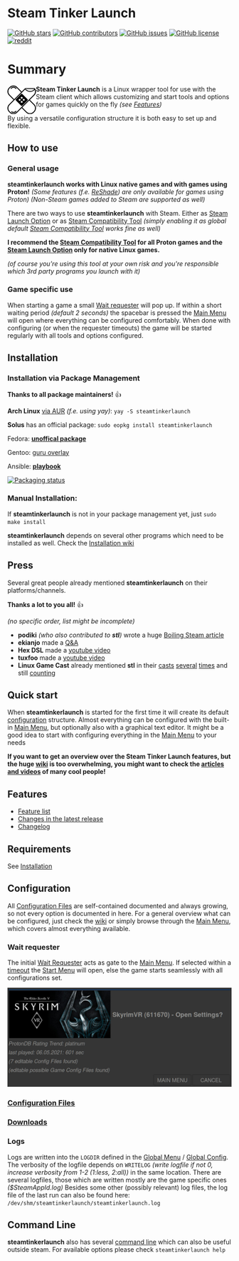 # Steam Tinker Launch
[![GitHub stars](https://img.shields.io/github/stars/frostworx/steamtinkerlaunch.svg?style=flat-square)](https://github.com/frostworx/steamtinkerlaunch/stargazers)
[![GitHub contributors](https://img.shields.io/github/contributors/frostworx/steamtinkerlaunch.svg?style=flat-square)](https://github.com/frostworx/steamtinkerlaunch/graphs/contributors)
[![GitHub issues](https://img.shields.io/github/issues/frostworx/steamtinkerlaunch.svg?style=flat-square)](https://github.com/frostworx/steamtinkerlaunch/issues)
[![GitHub license](https://img.shields.io/github/license/frostworx/steamtinkerlaunch.svg?style=flat-square)](https://github.com/frostworx/steamtinkerlaunch/blob/dev/LICENSE)
[![reddit](https://img.shields.io/reddit/subreddit-subscribers/SteamTinkerLaunch?style=flat-square&label=Reddit)](https://www.reddit.com/r/SteamTinkerLaunch)

# Summary

<img align="left" width="64" height="64" src="https://github.com/frostworx/repo-assets/blob/master/pics/steamtinkerlaunch-logo_64px.png" alt="**SteamTinkerLaunch** is a Linux wrapper tool for use with the Steam client">

**Steam Tinker Launch** is a Linux wrapper tool for use with the Steam client
which allows customizing and start tools and options for games quickly on the fly *(see [Features](#Features))*

By using a versatile configuration structure it is both easy to set up and flexible.

## How to use

### General usage
**steamtinkerlaunch works with Linux native games and with games using Proton!**
*(Some features (f.e. [ReShade](https://github.com/frostworx/steamtinkerlaunch/wiki/ReShade)) are only available for games using Proton)*
*(Non-Steam games added to Steam are supported as well)*

There are two ways to use **steamtinkerlaunch** with Steam.
Either as [Steam Launch Option](https://github.com/frostworx/steamtinkerlaunch/wiki/Steam-Launch-Option) or as [Steam Compatibility Tool](https://github.com/frostworx/steamtinkerlaunch/wiki/Steam-Compatibility-Tool)
*(simply enabling it as global default [Steam Compatibility Tool](https://github.com/frostworx/steamtinkerlaunch/wiki/Steam-Compatibility-Tool) works fine as well)*

**I recommend the [Steam Compatibility Tool](https://github.com/frostworx/steamtinkerlaunch/wiki/Steam-Compatibility-Tool) for all Proton games and
the [Steam Launch Option](https://github.com/frostworx/steamtinkerlaunch/wiki/Steam-Launch-Option) only for native Linux games.**

*(of course you're using this tool at your own risk and you're responsible which 3rd party programs you launch with it)*

### Game specific use
When starting a game a small [Wait requester](#Wait-Requester) will pop up.
If within a short waiting period *(default 2 seconds)* the spacebar is pressed the [Main Menu](https://github.com/frostworx/steamtinkerlaunch/wiki/Main-Menu) will open where everything can be configured comfortably.
When done with configuring (or when the requester timeouts) the game will be started regularly with all tools and options configured.

## Installation
### Installation via Package Management
**Thanks to all package maintainers!** 👍

**Arch Linux** [via AUR](https://aur.archlinux.org/packages/steamtinkerlaunch) *(f.e. using yay)*:
`yay -S steamtinkerlaunch`

**Solus** has an official package:
`sudo eopkg install steamtinkerlaunch`

Fedora: **[unoffical package](https://copr.fedorainfracloud.org/coprs/capucho/steamtinkerlaunch/)**

Gentoo: [guru overlay](https://gitweb.gentoo.org/repo/proj/guru.git/commit/?h=dev&id=be7d1a2afbcc767c65dcfc3e57a42e87aa3f79f7)

Ansible: **[playbook](https://github.com/tofu114/ansible_playbooks)**

[![Packaging status](https://repology.org/badge/vertical-allrepos/steamtinkerlaunch.svg)](https://repology.org/project/steamtinkerlaunch/versions)

### Manual Installation:
If **steamtinkerlaunch** is not in your package management yet, just `sudo make install`

**steamtinkerlaunch** depends on several other programs which need to be installed as well.
Check the [Installation wiki](https://github.com/frostworx/steamtinkerlaunch/wiki/Installation)

## Press
Several great people already mentioned **steamtinkerlaunch** on their platforms/channels.

**Thanks a lot to you all!** 👍

*(no specific order, list might be incomplete)*

- **podiki** *(who also contributed to **stl**)* wrote a huge [Boiling Steam article](https://boilingsteam.com/supercharge-steam-with-steamtinkerlaunch-stl)
- **ekianjo** made a [Q&A](https://boilingsteam.com/steam-tinker-launcher-making-tinkering-much-easier)
- **Hex DSL** made a [youtube video](https://www.youtube.com/watch?v=rdXQRMwMfPE)
- **tuxfoo**  made a [youtube video](https://www.youtube.com/watch?v=l1KjIANTIKs)
- **Linux Game Cast** already mentioned **stl** in their [casts](https://www.youtube.com/watch?v=djuZdnE83fE&t=436s) [several](https://www.youtube.com/watch?v=yVsTMhx8E7c&t=983s) [times](https://www.youtube.com/watch?v=qhybhTGV3mA&t=1279s)
  and still [counting](https://linuxgamecast.com/2021/11/linux-game-cast-484-yami-pedro)

## Quick start
When **steamtinkerlaunch** is started for the first time it will create its default [configuration](#Configuration) structure.
Almost everything can be configured with the built-in [Main Menu](https://github.com/frostworx/steamtinkerlaunch/wiki/Main-Menu), but optionally also with a graphical text editor.
It might be a good idea to start with configuring everything in the [Main Menu](https://github.com/frostworx/steamtinkerlaunch/wiki/Main-Menu) to your needs

**If you want to get an overview over the Steam Tinker Launch features, but the huge [wiki](https://github.com/frostworx/steamtinkerlaunch/wiki) is too overwhelming,
you might want to check the [articles and videos](#Press) of many cool people!**


## Features
- [Feature list](https://github.com/frostworx/steamtinkerlaunch/wiki#features)
- [Changes in the latest release](https://github.com/frostworx/steamtinkerlaunch/releases/latest)
- [Changelog](https://github.com/frostworx/steamtinkerlaunch/wiki/Changelog)


## Requirements
See [Installation](https://github.com/frostworx/steamtinkerlaunch/wiki/Installation)
 
## Configuration
All [Configuration Files](https://github.com/frostworx/steamtinkerlaunch/wiki/Configuration-Files) are self-contained documented and always growing, so not every option is documented in here.
For a general overview what can be configured, just check the [wiki](https://github.com/frostworx/steamtinkerlaunch/wiki) or simply browse through the 
[Main Menu](https://github.com/frostworx/steamtinkerlaunch/wiki/Main-Menu), which covers almost everything available.

### Wait requester
The initial [Wait Requester](https://github.com/frostworx/steamtinkerlaunch/wiki/Wait-Requester) acts as gate to the [Main Menu](https://github.com/frostworx/steamtinkerlaunch/wiki/Main-Menu).
If selected within a [timeout](https://github.com/frostworx/steamtinkerlaunch/wiki/Wait-Requester#timeout) the [Start Menu](https://github.com/frostworx/steamtinkerlaunch/wiki/Start-Menu) will open,
else the game starts seamlessly with all configurations set.

![Wait Requester](https://github.com/frostworx/repo-assets/blob/master/pics/WaitRequester.jpg)

### [Configuration Files](https://github.com/frostworx/steamtinkerlaunch/wiki/Configuration-Files)

### [Downloads](https://github.com/frostworx/steamtinkerlaunch/wiki/Downloads)

### Logs
Logs are written into the `LOGDIR` defined in the [Global Menu](https://github.com/frostworx/steamtinkerlaunch/wiki/Global-Menu) / [Global Config](https://github.com/frostworx/steamtinkerlaunch/wiki/Configuration-Files#Global-Config).
The verbosity of the logfile depends on `WRITELOG` *(write logfile if not 0, increase verbosity from 1-2 (1:less, 2:all))*
in the same location.
There are several logfiles, those which are written mostly are the game specific ones *($SteamAppId.log)*
Besides some other (possibly relevant) log files, the log file of the last run can also be found here:
`/dev/shm/steamtinkerlaunch/steamtinkerlaunch.log`

## Command Line
**steamtinkerlaunch** also has several [command line](https://github.com/frostworx/steamtinkerlaunch/wiki/Command-Line) which can also be useful outside steam.
For available options please check `steamtinkerlaunch help`
